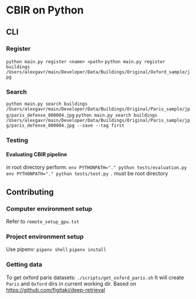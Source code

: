 # CBIR on Python

## CLI

### Register
`python main.py register <name> <path>`
`python main.py register buildings /Users/alexgavr/main/Developer/Data/Buildings/Original/Oxford_sample/jpg`

### Search
`python main.py search buildings /Users/alexgavr/main/Developer/Data/Buildings/Original/Paris_sample/jpg/paris_defense_000004.jpg`
`python main.py search buildings /Users/alexgavr/main/Developer/Data/Buildings/Original/Paris_sample/jpg/paris_defense_000004.jpg --save --tag first`

### Testing
#### Evaluating CBIR pipeline
in root directory perform:
`env PYTHONPATH="." python tests/evaluation.py`
`env PYTHONPATH="." python tests/test.py`
`.` must be root directory

## Contributing

### Computer environment setup
Refer to `remote_setup_gpu.txt`

### Project environment setup
Use pipenv:
`pipenv shell`
`pipenv install`

### Getting data
To get oxford paris datasets:
`./scripts/get_oxford_paris.sh`
It will create `Paris` and `Oxford` dirs in current working dir.
Based on https://github.com/figitaki/deep-retrieval
